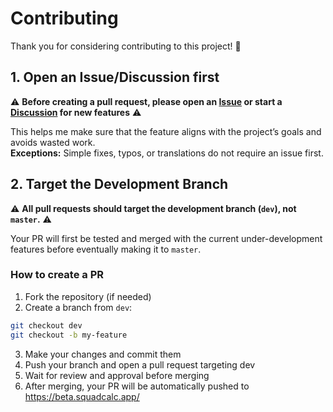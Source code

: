 # Contributing

Thank you for considering contributing to this project! 🙏

## 1. Open an Issue/Discussion first

⚠️ **Before creating a pull request, please open an [Issue](https://github.com/sh4rkman/SquadCalc/issues) or start a [Discussion](https://github.com/sh4rkman/SquadCalc/discussions) for new features** ⚠️  

This helps me make sure that the feature aligns with the project’s goals and avoids wasted work.  
**Exceptions:** Simple fixes, typos, or translations do not require an issue first.

## 2. Target the Development Branch

⚠️  **All pull requests should target the development branch (`dev`), not `master`.** ⚠️  

Your PR will first be tested and merged with the current under-development features before eventually making it to `master`.

### How to create a PR
1. Fork the repository (if needed)
2. Create a branch from `dev`:


```bash
git checkout dev
git checkout -b my-feature
```

3. Make your changes and commit them
4. Push your branch and open a pull request targeting dev
5. Wait for review and approval before merging
6. After merging, your PR will be automatically pushed to https://beta.squadcalc.app/